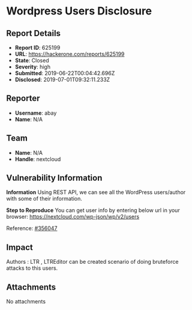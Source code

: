 # Wordpress Users Disclosure

## Report Details
- **Report ID**: 625199
- **URL**: https://hackerone.com/reports/625199
- **State**: Closed
- **Severity**: high
- **Submitted**: 2019-06-22T00:04:42.696Z
- **Disclosed**: 2019-07-01T09:32:11.233Z

## Reporter
- **Username**: abay
- **Name**: N/A

## Team
- **Name**: N/A
- **Handle**: nextcloud

## Vulnerability Information
**Information**
Using REST API, we can see all the WordPress users/author with some of their information.

**Step to Reproduce**
You can get user info by entering below url in your browser: 
https://nextcloud.com/wp-json/wp/v2/users

Reference: [#356047](https://hackerone.com/reports/356047)

## Impact

Authors : LTR , LTREditor can be created scenario of doing bruteforce attacks to this users.

## Attachments
No attachments
